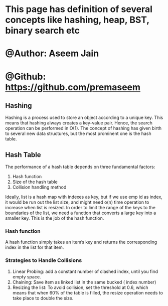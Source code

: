 # This page has definition of several concepts like hashing, heap, BST, binary search etc
# @Author:  Aseem Jain
# @Github: https://github.com/premaseem


## Hashing
Hashing is a process used to store an object according to a unique key. This means that hashing always creates a key-value pair.
Hence, the search operation can be performed in O(1).
The concept of hashing has given birth to several new data structures, but the most prominent one is the hash table.

## Hash Table
The performance of a hash table depends on three fundamental factors:

1. Hash function
2. Size of the hash table
3. Collision handling method

Ideally, list is a hash map with indexes as key, but if we use emp id as index, it would be run out the list size, and might need o(n) time operation to increase when list is resized. 
In order to limit the range of the keys to the boundaries of the list, we need a function that converts a large key into a smaller key. This is the job of the hash function.

### Hash function
A hash function simply takes an item’s key and returns the corresponding index in the list for that item.

### Strategies to Handle Collisions
1. Linear Probing: add a constant number of clashed index, until you find empty space.
2. Chaining: Save item as linked list in the same bucked ( index number)
3. Resizing the list: To avoid collision, set the threshold at 0.6, which means that when 60% of the table is filled, the resize operation needs to take place to double the size.